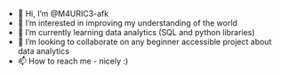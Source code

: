 - 👋 Hi, I’m @M4URIC3-afk
- 👀 I’m interested in improving my understanding of the world
- 🌱 I’m currently learning data analytics (SQL and python libraries)
- 💞️ I’m looking to collaborate on any beginner accessible project about data analytics 
- 📫 How to reach me - nicely :)

<!---
M4URIC3-afk/M4URIC3-afk is a ✨ special ✨ repository because its `README.md` (this file) appears on your GitHub profile.
You can click the Preview link to take a look at your changes.
--->
